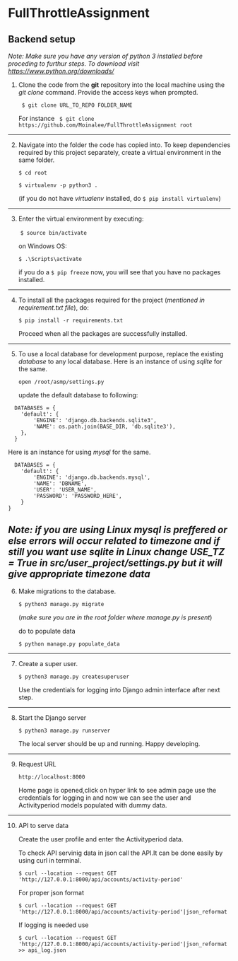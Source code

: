 # FullThrottleAssignment



## Backend setup

*Note: Make sure you have any version of python 3 installed before proceding to  furthur steps. To download visit https://www.python.org/downloads/*



1. Clone the code from the **git** repository into the local machine using the *git clone* command. Provide the access keys when prompted.

   ` $ git clone URL_TO_REPO FOLDER_NAME`

   For instance
   ` $ git clone https://github.com/Moinalee/FullThrottleAssignment root`

------

2. Navigate into the folder the code has copied into. To keep dependencies required by this project separately, create a virtual environment in the same folder.

   `$ cd root`

   `$ virtualenv -p python3 .`

   

   (if you do not have *virtualenv* installed, do   `$ pip install virtualenv`)

------

3. Enter the virtual environment by executing:

   ​     `$ source bin/activate`

   on Windows OS:  

   `$ .\Scripts\activate`

   if you do a   `$ pip freeze`   now, you will see that you have no packages installed.

------

4. To install all the packages required for the project (*mentioned in requirement.txt file*), do:

   `$ pip install -r requirements.txt`

   Proceed when all the packages are successfully installed.

------

5. To use a local database for development purpose, replace the existing *database* to any local database.
   Here is an instance of using *sqlite* for the same.

   `open /root/asmp/settings.py`

   update the default database to following:

```
  DATABASES = {
    'default': {
        'ENGINE': 'django.db.backends.sqlite3',
        'NAME': os.path.join(BASE_DIR, 'db.sqlite3'),
    },
  }
```
   Here is an instance for using *mysql* for the same.

```
  DATABASES = {
    'default': {
        'ENGINE': 'django.db.backends.mysql',
        'NAME': 'DBNAME',
        'USER': 'USER_NAME',
        'PASSWORD': 'PASSWORD_HERE',
    }
}
```
   
  *Note: if you are using Linux mysql is preffered or else errors will occur related to timezone and if still you want use sqlite in Linux change USE_TZ = True in src/user_project/settings.py but it will give appropriate timezone data*
------

6. Make migrations to the database.

   `$ python3 manage.py migrate`

    (*make sure you are in the root folder where manage.py is present*)

   do to populate data

   `$ python manage.py populate_data`

   
------

7. Create a super user.

   `$ python3 manage.py createsuperuser`

   Use the credentials for logging into Django admin interface after next step.

------

8. Start the Django server

   `$ python3 manage.py runserver`

   The local server should be up and running. Happy developing.


------

9. Request URL
   
   `http://localhost:8000`

   Home page is opened,click on hyper link to see admin page use the credentials for logging in and now we can see the user and Activityperiod models populated with dummy data.

------

10. API to serve data

    Create the user profile and enter the Activityperiod data.

    To check API servinig data in json call the API.It can be done easily by using curl in terminal.

    `$ curl --location --request GET 'http://127.0.0.1:8000/api/accounts/activity-period'`

    For proper json format

    `$ curl --location --request GET 'http://127.0.0.1:8000/api/accounts/activity-period'|json_reformat`

    If logging is needed use

    `$ curl --location --request GET 'http://127.0.0.1:8000/api/accounts/activity-period'|json_reformat >> api_log.json`

